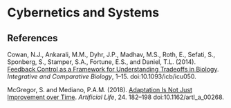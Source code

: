 # Cybernetics and Systems

## References
Cowan, N.J., Ankarali, M.M., Dyhr, J.P., Madhav, M.S., Roth, E., Sefati, S., Sponberg, S., Stamper, S.A., Fortune, E.S., and Daniel, T.L. (2014). [Feedback Control as a Framework for Understanding Tradeoffs in Biology](https://www.ncbi.nlm.nih.gov/pubmed/24893678). _Integrative and Comparative Biology_, 1–15. doi:10.1093/icb/icu050.

McGregor, S. and Mediano, P.A.M. (2018). [Adaptation Is Not Just Improvement over Time](https://www.ncbi.nlm.nih.gov/pubmed/30485144). _Artificial Life_, 24. 182–198 doi:10.1162/artl_a_00268.
